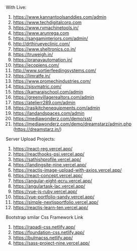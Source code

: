 With Live:

1) https://www.kannantoolsanddies.com/admin
2) https://www.techdigitalcorp.com
3) https://www.rvmachinetools.in/
4) https://www.arunrega.com
5) https://sangaminteriors.com/admin/
6) http://drthirueyeclinic.com/
7) https://www.sheltronics.co.in/
8) https://truweigh.in/
9) https://pranavautomation.in/
10) https://ecopiens.com/
11) http://www.sortierfeedingsystems.com/
12) https://limratfe.in/
13) https://www.promechindustries.com/
14) https://sjsvmatric.com/
15) https://kamarajschool.com/admin
16) https://greenvillagerealtors.com/admin
17) https://atelierr289.com/admin
18) https://rasikitchenequipments.com/admin
19) https://landandspaces.com/admin
20) https://mediawonderz.com/demo/sst/
21) https://mediawonderz.com/demo/dreamstarz/admin.php (https://dreamstarz.in/)

Server Upload Projects:
1)  https://react-reg.vercel.app/
2)  https://reacthooks-psi.vercel.app/
3)  https://sathishprofile.vercel.app/
4)  https://landingsite-nine.vercel.app/
5)  https://reactjs-image-upload-with-axios.vercel.app/
6)  https://react-concept.vercel.app/
7)  https://angular-eight-ecru.vercel.app/
8)  https://angulartask-lac.vercel.app/
9) https://vue-js-ruby.vercel.app/
10) https://vue-portfolio-sandy.vercel.app/
11) https://simple-nextjsportfolio.vercel.app/
12) https://reactjs-learn-ten.vercel.app/

Bootstrap smilar Css Framework Link 
1. https://rapadi-css.netlify.app/
2. https://foundation-css.netlify.app/
3. https://bulmacss.netlify.app/
4. https://sass-project-nine.vercel.app/
